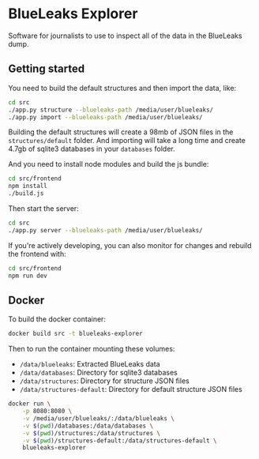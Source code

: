 # BlueLeaks Explorer

Software for journalists to use to inspect all of the data in the BlueLeaks dump.

## Getting started

You need to build the default structures and then import the data, like:

```sh
cd src
./app.py structure --blueleaks-path /media/user/blueleaks/
./app.py import --blueleaks-path /media/user/blueleaks/
```

Building the default structures will create a 98mb of JSON files in the `structures/default` folder. And importing will take a long time and create 4.7gb of sqlite3 databases in your `databases` folder.

And you need to install node modules and build the js bundle:

```sh
cd src/frontend
npm install
./build.js
```

Then start the server:

```sh
cd src
./app.py server --blueleaks-path /media/user/blueleaks/
```

If you're actively developing, you can also monitor for changes and rebuild the frontend with:

```sh
cd src/frontend
npm run dev
```

## Docker

To build the docker container:

```sh
docker build src -t blueleaks-explorer
```

Then to run the container mounting these volumes:

* `/data/blueleaks`: Extracted BlueLeaks data
* `/data/databases`: Directory for sqlite3 databases
* `/data/structures`: Directory for structure JSON files
* `/data/structures-default`: Directory for default structure JSON files

```sh
docker run \
    -p 8080:8080 \
    -v /media/user/blueleaks/:/data/blueleaks \
    -v $(pwd)/databases:/data/databases \
    -v $(pwd)/structures:/data/structures \
    -v $(pwd)/structures-default:/data/structures-default \
    blueleaks-explorer
```
